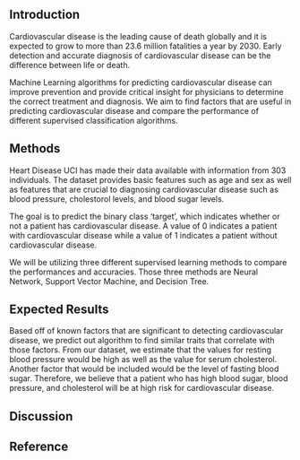 ## Introduction
Cardiovascular disease is the leading cause of death globally and it is expected to grow to more than 23.6 million fatalities a year by 2030. Early detection and accurate diagnosis of cardiovascular disease can be the difference between life or death.

Machine Learning algorithms for predicting cardiovascular disease can improve prevention and provide critical insight for physicians to determine the correct treatment and diagnosis. We aim to find factors that are useful in predicting cardiovascular disease and compare the performance of different supervised classification algorithms.

## Methods
Heart Disease UCI has made their data available with information from 303 individuals. The dataset provides basic features such as age and sex as well as features that are crucial to diagnosing cardiovascular disease such as blood pressure, cholestorol levels, and blood sugar levels.

The goal is to predict the binary class ‘target’, which indicates whether or not a patient has cardiovascular disease. A value of 0 indicates a patient with cardiovascular disease while a value of 1 indicates a patient without cardiovascular disease.

We will be utilizing three different supervised learning methods to compare the performances and accuracies. Those three methods are Neural Network, Support Vector Machine, and Decision Tree.

## Expected Results
Based off of known factors that are significant to detecting cardiovascular disease, we predict out algorithm to find similar traits that correlate with those factors. From our dataset, we estimate that the values for resting blood pressure would be high as well as the value for serum cholesterol. Another factor that would be included would be the level of fasting blood sugar. Therefore, we believe that a patient who has high blood sugar, blood pressure, and cholesterol will be at high risk for cardiovascular disease.

## Discussion

## Reference
